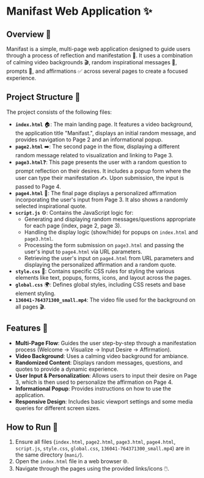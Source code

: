 # Manifast Web Application ✨

## Overview 📝

Manifast is a simple, multi-page web application designed to guide users through a process of reflection and manifestation 🙏. It uses a combination of calming video backgrounds 🎬, random inspirational messages 💬, prompts 🤔, and affirmations ✅ across several pages to create a focused experience.

## Project Structure 📁

The project consists of the following files:

* **`index.html`** 🏠: The main landing page. It features a video background, the application title "Manifast.", displays an initial random message, and provides navigation to Page 2 and an informational popup.
* **`page2.html`** ➡️: The second page in the flow, displaying a different random message related to visualization and linking to Page 3.
* **`page3.html`**❓: This page presents the user with a random question to prompt reflection on their desires. It includes a popup form where the user can type their manifestation ✍️. Upon submission, the input is passed to Page 4.
* **`page4.html`** 🎉: The final page displays a personalized affirmation incorporating the user's input from Page 3. It also shows a randomly selected inspirational quote.
* **`script.js`** ⚙️: Contains the JavaScript logic for:
    * Generating and displaying random messages/questions appropriate for each page (index, page 2, page 3).
    * Handling the display logic (show/hide) for popups on `index.html` and `page3.html`.
    * Processing the form submission on `page3.html` and passing the user's input to `page4.html` via URL parameters.
    * Retrieving the user's input on `page4.html` from URL parameters and displaying the personalized affirmation and a random quote.
* **`style.css`** 🎨: Contains specific CSS rules for styling the various elements like text, popups, forms, icons, and layout across the pages.
* **`global.css`** 🌍: Defines global styles, including CSS resets and base element styling.
* **`136041-764371300_small.mp4`**: The video file used for the background on all pages 🎬.

## Features 🌟

* **Multi-Page Flow**: Guides the user step-by-step through a manifestation process (Welcome -> Visualize -> Input Desire -> Affirmation).
* **Video Background**: Uses a calming video background for ambiance.
* **Randomized Content**: Displays random messages, questions, and quotes to provide a dynamic experience.
* **User Input & Personalization**: Allows users to input their desire on Page 3, which is then used to personalize the affirmation on Page 4.
* **Informational Popup**: Provides instructions on how to use the application.
* **Responsive Design**: Includes basic viewport settings and some media queries for different screen sizes.

## How to Run 🚀

1.  Ensure all files (`index.html`, `page2.html`, `page3.html`, `page4.html`, `script.js`, `style.css`, `global.css`, `136041-764371300_small.mp4`) are in the same directory (`mani/`).
2.  Open the `index.html` file in a web browser 🌐.
3.  Navigate through the pages using the provided links/icons 🖱️.
